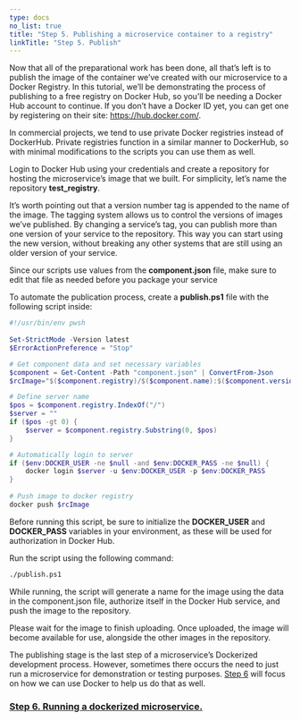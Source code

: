 ```yaml
---
type: docs
no_list: true
title: "Step 5. Publishing a microservice container to a registry"
linkTitle: "Step 5. Publish"
---
```


Now that all of the preparational work has been done, all that’s left is to publish the image of the container we’ve created with our microservice to a Docker Registry. In this tutorial, we’ll be demonstrating the process of publishing to a free registry on Docker Hub, so you’ll be needing a Docker Hub account to continue. If you don’t have a Docker ID yet, you can get one by registering on their site: https://hub.docker.com/.

In commercial projects, we tend to use private Docker registries instead of DockerHub. Private registries function in a similar manner to DockerHub, so with minimal modifications to the scripts you can use them as well.

Login to Docker Hub using your credentials and create a repository for hosting the microservice’s image that we built. For simplicity, let’s name the repository **test_registry**.

It’s worth pointing out that a version number tag is appended to the name of the image. The tagging system allows us to control the versions of images we’ve published. By changing a service’s tag, you can publish more than one version of your service to the repository. This way you can start using the new version, without breaking any other systems that are still using an older version of your service.

Since our scripts use values from the **component.json** file, make sure to edit that file as needed before you package your service

To automate the publication process, create a **publish.ps1** file with the following script inside:


```ps1
#!/usr/bin/env pwsh
‍
Set-StrictMode -Version latest
$ErrorActionPreference = "Stop"

# Get component data and set necessary variables
$component = Get-Content -Path "component.json" | ConvertFrom-Json
$rcImage="$($component.registry)/$($component.name):$($component.version)-$($component.build)-rc"

# Define server name
$pos = $component.registry.IndexOf("/")
$server = ""
if ($pos -gt 0) {
    $server = $component.registry.Substring(0, $pos)
}

# Automatically login to server
if ($env:DOCKER_USER -ne $null -and $env:DOCKER_PASS -ne $null) {
    docker login $server -u $env:DOCKER_USER -p $env:DOCKER_PASS
}
‍
# Push image to docker registry
docker push $rcImage

```

Before running this script, be sure to initialize the **DOCKER_USER** and **DOCKER_PASS** variables in your environment, as these will be used for authorization in Docker Hub.

Run the script using the following command:

```bash
./publish.ps1
```

While running, the script will generate a name for the image using the data in the component.json file, authorize itself in the Docker Hub service, and push the image to the repository.

Please wait for the image to finish uploading. Once uploaded, the image will become available for use, alongside the other images in the repository.

The publishing stage is the last step of a microservice’s Dockerized development process. However, sometimes there occurs the need to just run a microservice for demonstration or testing purposes. [Step 6](../step5) will focus on how we can use Docker to help us do that as well.

<span class="hide-title-link">

### [Step 6. Running a dockerized microservice.](../step5)
    
</span>
